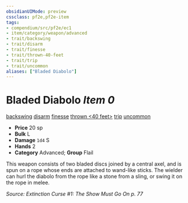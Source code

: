 ```yaml
---
obsidianUIMode: preview
cssclass: pf2e,pf2e-item
tags:
- compendium/src/pf2e/ec1
- item/category/weapon/advanced
- trait/backswing
- trait/disarm
- trait/finesse
- trait/thrown-40-feet
- trait/trip
- trait/uncommon
aliases: ["Bladed Diabolo"]
---
```

# Bladed Diabolo *Item 0*  
[backswing](rules/traits/backswing.md)  [disarm](rules/traits/disarm.md)  [finesse](rules/traits/finesse.md)  [thrown <40 feet>](rules/traits/thrown.md)  [trip](rules/traits/trip.md)  [uncommon](rules/traits/uncommon.md)  

- **Price** 20 sp
- **Bulk** L
- **Damage** `1d4` S
- **Hands** 2
- **Category** Advanced; **Group** Flail 

This weapon consists of two bladed discs joined by a central axel, and is spun on a rope whose ends are attached to wand-like sticks. The wielder can hurl the diabolo from the rope like a stone from a sling, or swing it on the rope in melee.

*Source: Extinction Curse #1: The Show Must Go On p. 77*